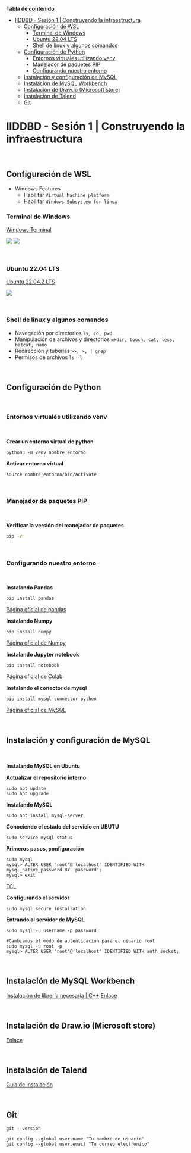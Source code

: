 <!-- TOC start (generated with https://github.com/derlin/bitdowntoc) -->
**Tabla de contenido**
- [IIDDBD - Sesión 1 | Construyendo la infraestructura](#iiddbd---sesión-1--construyendo-la-infraestructura)
  - [Configuración de WSL](#configuración-de-wsl)
    - [Terminal de Windows](#terminal-de-windows)
    - [Ubuntu 22.04 LTS](#ubuntu-2204-lts)
    - [Shell de linux y algunos comandos](#shell-de-linux-y-algunos-comandos)
  - [Configuración de Python](#configuración-de-python)
    - [Entornos virtuales utilizando venv](#entornos-virtuales-utilizando-venv)
    - [Manejador de paquetes PIP](#manejador-de-paquetes-pip)
    - [Configurando nuestro entorno](#configurando-nuestro-entorno)
  - [Instalación y configuración de MySQL](#instalación-y-configuración-de-mysql)
  - [Instalación de MySQL Workbench](#instalación-de-mysql-workbench)
  - [Instalación de Draw.io (Microsoft store)](#instalación-de-drawio-microsoft-store)
  - [Instalación de Talend](#instalación-de-talend)
  - [Git](#git)

<!-- TOC end -->

# IIDDBD - Sesión 1 | Construyendo la infraestructura
<br>

## Configuración de WSL
- Windows Features
  - Habilitar `Virtual Machine platform`
  - Habilitar `Windows Subsystem for linux`

### Terminal de Windows 

[Windows Terminal](https://apps.microsoft.com/store/detail/windows-terminal/9N0DX20HK701?hl=es-es&gl=es)

![](../images/wsl-poweshell.jpg)
![](../images/wsl-mysql.png)

<br>

### Ubuntu 22.04 LTS

[Ubuntu 22.04.2 LTS](https://apps.microsoft.com/store/detail/ubuntu-22042-lts/9PN20MSR04DW?hl=es-es&gl=es)

![](../images/wsl-ubuntu.png)

<br>

### Shell de linux y algunos comandos 

- Navegación por directorios `ls, cd, pwd`
- Manipulación de archivos y directorios `mkdir, touch, cat, less, batcat, nano`
- Redirección y tuberías `>>, >, | grep`
- Permisos de archivos `ls -l`

<br>

## Configuración de Python
<br>

### Entornos virtuales utilizando venv
<br>

**Crear un entorno virtual de python**
```python3
python3 -m venv nombre_entorno
```
  
**Activar entorno virtual**
```pyhon3
source nombre_entorno/bin/activate
```
<br>

### Manejador de paquetes PIP
<br>

**Verificar la versión del manejador de paquetes**
```bash
pip -V
```
<br>

### Configurando nuestro entorno 
<br>

**Instalando Pandas**
```shell
pip install pandas
```
[Página oficial de pandas](https://pandas.pydata.org/)

**Instalando Numpy**
```shell
pip install numpy
```
[Página oficial de Numpy](https://numpy.org/install/)

**Instalando Jupyter notebook**
```shell
pip install notebook
```
[Página oficial de Colab](https://jupyter.org/install)

**Instalando el conector de mysql**
```shell
pip install mysql-connector-python
```
[Página oficial de MySQL](https://dev.mysql.com/doc/connector-python/en/connector-python-installation-binary.html)

<br>

## Instalación y configuración de MySQL
<br>

**Instalando MySQL en Ubuntu**

**Actualizar el repositorio interno**
```shell
sudo apt update
sudo apt upgrade
```


**Instalando MySQL**
```shell
sudo apt install mysql-server
```

**Conociendo el estado del servicio en UBUTU**
```shell
sudo service mysql status
```

**Primeros pasos, configuración**
```shell 
sudo mysql
mysql> ALTER USER 'root'@'localhost' IDENTIFIED WITH mysql_native_password BY 'password';
mysql> exit
```

[TCL](https://www.digitalocean.com/community/tutorials/how-to-install-mysql-on-ubuntu-20-04)

**Configurando el servidor**
```shell
sudo mysql_secure_installation
```

**Entrando al servidor de MySQL**
```shell
sudo mysql -u username -p password

#Cambiamos el modo de autenticación para el usuario root
sudo mysql -u root -p
mysql> ALTER USER 'root'@'localhost' IDENTIFIED WITH auth_socket;
```

<br>

## Instalación de MySQL Workbench

[Instalación de librería necesaria | C++](https://aka.ms/vs/17/release/vc_redist.x64.exe)
[Enlace](https://dev.mysql.com/downloads/workbench/)

<br>

## Instalación de Draw.io (Microsoft store)

[Enlace](https://apps.microsoft.com/store/detail/drawio-diagrams/9MVVSZK43QQW?hl=en-us&gl=us)

<br>

## Instalación de Talend

[Guía de instalación](https://drive.google.com/file/d/1kN6s-awdRI7yDZgalApfqe9BW24WwiS3/view?usp=sharing)

<br>

## Git

```shell
git --version

git config --global user.name "Tu nombre de usuario"
git config --global user.email "Tu correo electrónico"
```